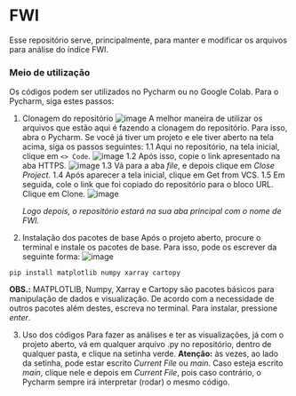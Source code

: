 # FWI
Esse repositório serve, principalmente, para manter e modificar os arquivos para análise do índice FWI. 

### Meio de utilização
Os códigos podem ser utilizados no Pycharm ou no Google Colab. Para o Pycharm, siga estes passos:

1. Clonagem do repositório
   ![image](https://github.com/user-attachments/assets/389b20e1-468b-4a76-99b5-de39b6b18962)
   A melhor maneira de utilizar os arquivos que estão aqui é fazendo a clonagem do repositório. Para isso, abra o Pycharm. Se você já tiver um projeto e ele tiver aberto na tela acima, siga os passos seguintes:
   1.1 Aqui no repositório, na tela inicial, clique em ```<> Code```. 
   ![image](https://github.com/user-attachments/assets/ff34279b-2c3f-4ce0-aa91-4aa3f72e02a5)
   1.2 Após isso, copie o link apresentado na aba HTTPS.
   ![image](https://github.com/user-attachments/assets/19ec0248-c572-47f8-9b51-d373d8d64d40)
   1.3 Vá para a aba *file*, e depois clique em *Close Project*.
   1.4 Após aparecer a tela inicial, clique em Get from VCS.
   1.5 Em seguida, cole o link que foi copiado do repositório para o bloco URL. Clique em Clone.
   ![image](https://github.com/user-attachments/assets/b058e178-97fd-4b4e-aea9-63942637f4bc)

   _Logo depois, o repositório estará na sua aba principal com o nome de FWI._

2. Instalação dos pacotes de base
   Após o projeto aberto, procure o terminal e instale os pacotes de base. Para isso, pode os escrever da seguinte forma:
![image](https://github.com/user-attachments/assets/12361faf-3bfa-4a47-b45a-48d2756deb2d)
```
pip install matplotlib numpy xarray cartopy 
```
**OBS.:** MATPLOTLIB, Numpy, Xarray e Cartopy são pacotes básicos para manipulação de dados e visualização. De acordo com a necessidade de outros pacotes além destes, escreva no terminal. Para instalar, pressione _enter_.

3. Uso dos códigos
   Para fazer as análises e ter as visualizações, já com o projeto aberto, vá em qualquer arquivo .py no repositório, dentro de qualquer pasta, e clique na setinha verde.
   **Atenção:** às vezes, ao lado da setinha, pode estar escrito _Current File_ ou _main_. Caso esteja escrito _main_, clique nele e depois em _Current File_, pois caso contrário, o Pycharm sempre irá interpretar (rodar) o mesmo código. 
